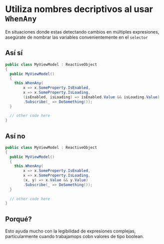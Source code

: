 # Utiliza nombres decriptivos al usar `WhenAny`
En situaciones donde estas detectando cambios en múltiples expresiones, asegúrate de nombrar las variables convenientemente en el `selector`

## Así sí
```csharp
public class MyViewModel : ReactiveObject
{
  public MyViewModel()
  {
    this.WhenAny(
        x => x.SomeProperty.IsEnabled,
        x => x.SomeProperty.IsLoading,
        (isEnabled, isLoading) => isEnabled.Value && isLoading.Value)
        .Subscribe(_ => DoSomething());
  }
  
  // other code here
}
```

## Así no
```csharp
public class MyViewModel : ReactiveObject
{
  public MyViewModel()
  {
    this.WhenAny(
        x => x.SomeProperty.IsEnabled,
        x => x.SomeProperty.IsLoading,
        (x, y) => x.Value && y.Value)
        .Subscribe(_ => DoSomething());
  }
  
  // other code here
}
```

## Porqué?
Esto ayuda mucho con la legibilidad de expresiones complejas, particularmente cuando trabajamops cobn valores de tipo boolean.